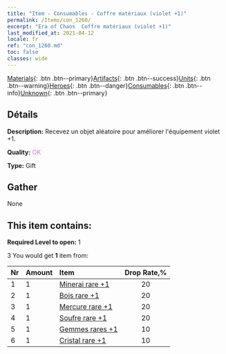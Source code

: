```yaml
---
title: "Item - Consumables - Coffre matériaux (violet +1)"
permalink: /Items/con_1260/
excerpt: "Era of Chaos  Coffre matériaux (violet +1)"
last_modified_at: 2021-04-12
locale: fr
ref: "con_1260.md"
toc: false
classes: wide
---
```

 [Materials](/fr/Items/){: .btn .btn--primary}[Artifacts](/fr/Items/Artifacts/){: .btn .btn--success}[Units](/fr/Items/Units/){: .btn .btn--warning}[Heroes](/fr/Items/Heroes/){: .btn .btn--danger}[Consumables](/fr/Items/Consumables/){: .btn .btn--info}[Unknown](/fr/Items/Unknown/){: .btn .btn--primary}

## Détails
 **Description:** Recevez un objet aléatoire pour améliorer l'équipement violet +1.

 **Quality:** <span style="color: #DA70D6">OK</span>

 **Type:** Gift

## Gather

  None

## This item contains:

 **Required Level to open:** 1

 3 You would get **1** item  from:

  | Nr | Amount |     Item    | Drop Rate,% |
  |:---|:-------|:------------|:---------:|
  | 1 | 1 | [Minerai rare +1](/fr/Items/mat_40/) | 20 | 
  | 2 | 1 | [Bois rare +1](/fr/Items/mat_41/) | 20 | 
  | 3 | 1 | [Mercure rare +1](/fr/Items/mat_42/) | 20 | 
  | 4 | 1 | [Soufre rare +1](/fr/Items/mat_43/) | 20 | 
  | 5 | 1 | [Gemmes rares +1](/fr/Items/mat_44/) | 10 | 
  | 6 | 1 | [Cristal rare +1](/fr/Items/mat_45/) | 10 | 

